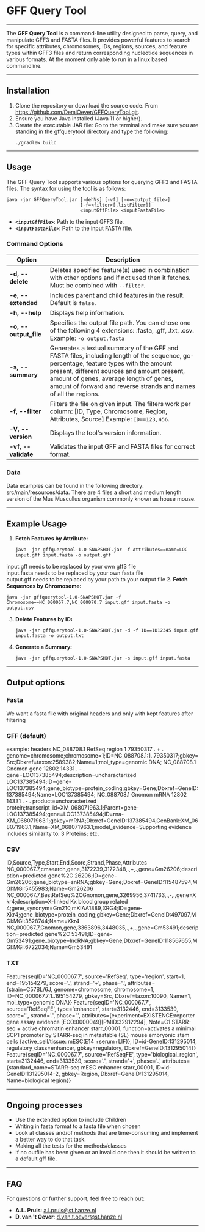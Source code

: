 # GFF Query Tool

---

The **GFF Query Tool** is a command-line utility designed to parse, query, and manipulate GFF3 and FASTA files. It provides powerful features to search for specific attributes, chromosomes, IDs, regions, sources, and feature types within GFF3 files and return corresponding nucleotide sequences in various formats.
At the moment only able to run in a linux based commandline.  

---

## Installation

1. Clone the repository or download the source code. From https://github.com/DemiOever/GFFQueryTool.git.
2. Ensure you have Java installed (Java 11 or higher).
3. Create the executable JAR file:
   Go to the terminal and make sure you are standing in the gffquerytool directory and type the following:
   ```
   ./gradlew build
   ```
   

---

## Usage

The GFF Query Tool supports various options for querying GFF3 and FASTA files. The syntax for using the tool is as follows:

```
java -jar GFFQueryTool.jar [-dehVs] [-vf] [-o=<output_file>] 
                           [-f=<filter>[,listFilter]] 
                           <inputGffFile> <inputFastaFile>
```

- **`<inputGffFile>`**: Path to the input GFF3 file.
- **`<inputFastaFile>`**: Path to the input FASTA file.

### Command Options

| Option                | Description                                                                                                                                                                                                                                                                                         |
|-----------------------|-----------------------------------------------------------------------------------------------------------------------------------------------------------------------------------------------------------------------------------------------------------------------------------------------------|
| **-d, --delete**      | Deletes specified feature(s) used in combination with other options and if not used then it fetches. Must be combined with `--filter`.                                                                                                                                                              |
| **-e, --extended**    | Includes parent and child features in the result. Default is `false`.                                                                                                                                                                                                                               |
| **-h, --help**        | Displays help information.                                                                                                                                                                                                                                                                          |
| **-o, --output_file** | Specifies the output file path. You can chose one of the following 4 extensions: .fasta, .gff, .txt, .csv. Example: `-o output.fasta`                                                                                                                                                               |
| **-s, --summary**     | Generates a textual summary of the GFF and FASTA files, including length of the sequence, gc-percentage, feature types with the amount present, different sources and amount present, amount of genes, average length of genes, amount of forward and reverse strands and names of all the regions. |
| **-f, --filter**      | Filters the file on given input. The filters work per column: [ID, Type, Chromosome, Region, Attributes, Source] Example: `ID==123,456`.                                                                                                                                                            |
| **-V, --version**     | Displays the tool's version information.                                                                                                                                                                                                                                                            |
| **-vf, --validate**   | Validates the input GFF and FASTA files for correct format.                                                                                                                                                                                                                                         |


### Data
Data examples can be found in the following directory: src/main/resources/data. There are 4 files a short and medium length
version of the Mus Muscullus organism commonly known as house mouse.

---

## Example Usage

1. **Fetch Features by Attribute:**
   ```
   java -jar gffquerytool-1.0-SNAPSHOT.jar -f Attributes==name=LOC input.gff input.fasta -o output.gff
   ```
input.gff needs to be replaced by your own gff3 file<br>
input.fasta needs to be replaced by your own fasta file<br>
output.gff needs to be replaced by your path to your output file
2. **Fetch Sequences by Chromosome:**
   ```
   java -jar gffquerytool-1.0-SNAPSHOT.jar -f Chromosome==NC_000067.7,NC_000070.7 input.gff input.fasta -o output.csv
   ```

3. **Delete Features by ID:**
   ```
   java -jar gffquerytool-1.0-SNAPSHOT.jar -d -f ID==ID12345 input.gff input.fasta -o output.txt
   ```

4. **Generate a Summary:**
   ```
   java -jar gffquerytool-1.0-SNAPSHOT.jar -s input.gff input.fasta
   ```
---

## Output options

### Fasta
We want a fasta file with original headers and only with kept features after filtering

### GFF (default)
example:
headers
NC_088708.1	RefSeq	region	1	79350317	.	+	.	genome=chromosome;chromosome=1;ID=NC_088708.1:1..79350317;gbkey=Src;Dbxref=taxon:2589382;Name=1;mol_type=genomic DNA;
NC_088708.1	Gnomon	gene	12802	14331	.	-	.	gene=LOC137385494;description=uncharacterized LOC137385494;ID=gene-LOC137385494;gene_biotype=protein_coding;gbkey=Gene;Dbxref=GeneID:137385494;Name=LOC137385494;
NC_088708.1	Gnomon	mRNA	12802	14331	.	-	.	product=uncharacterized protein;transcript_id=XM_068071963.1;Parent=gene-LOC137385494;gene=LOC137385494;ID=rna-XM_068071963.1;gbkey=mRNA;Dbxref=GeneID:137385494,GenBank:XM_068071963.1;Name=XM_068071963.1;model_evidence=Supporting evidence includes similarity to: 3 Proteins;
etc.

### CSV
ID,Source,Type,Start,End,Score,Strand,Phase,Attributes
NC_000067.7,cmsearch,gene,3172239,3172348,.,+,.,gene=Gm26206;description=predicted gene%2C 26206;ID=gene-Gm26206;gene_biotype=snRNA;gbkey=Gene;Dbxref=GeneID:115487594,MGI:MGI:5455983;Name=Gm26206
NC_000067.7,BestRefSeq%2CGnomon,gene,3269956,3741733,.,-,.,gene=Xkr4;description=X-linked Kx blood group related 4;gene_synonym=Gm210,mKIAA1889,XRG4;ID=gene-Xkr4;gene_biotype=protein_coding;gbkey=Gene;Dbxref=GeneID:497097,MGI:MGI:3528744;Name=Xkr4
NC_000067.7,Gnomon,gene,3363896,3448035,.,+,.,gene=Gm53491;description=predicted gene%2C 53491;ID=gene-Gm53491;gene_biotype=lncRNA;gbkey=Gene;Dbxref=GeneID:118567655,MGI:MGI:6722034;Name=Gm53491


### TXT
Feature{seqID='NC_000067.7', source='RefSeq', type='region', start=1, end=195154279, score='.', strand='+', phase='.', attributes={strain=C57BL/6J, genome=chromosome, chromosome=1, ID=NC_000067.7:1..195154279, gbkey=Src, Dbxref=taxon:10090, Name=1, mol_type=genomic DNA}}
Feature{seqID='NC_000067.7', source='RefSeqFE', type='enhancer', start=3132446, end=3133539, score='.', strand='.', phase='.', attributes={experiment=EXISTENCE:reporter gene assay evidence [ECO:0000049][PMID:32912294], Note=C1 STARR-seq + active chromatin enhancer starr_00001, function=activates a minimal SCP1 promoter by STARR-seq in metastable (SL) mouse embryonic stem cells {active_cell/tissue: mESC(E14 +serum+LIF)}, ID=id-GeneID:131295014, regulatory_class=enhancer, gbkey=regulatory, Dbxref=GeneID:131295014}}
Feature{seqID='NC_000067.7', source='RefSeqFE', type='biological_region', start=3132446, end=3133539, score='.', strand='+', phase='.', attributes={standard_name=STARR-seq mESC enhancer starr_00001, ID=id-GeneID:131295014-2, gbkey=Region, Dbxref=GeneID:131295014, Name=biological region}}

---

## Ongoing processes
* Use the extended option to include Children 
* Writing in fasta format to a fasta file when chosen
* Look at classes and/of methods that are time-consuming and implement a better way to do that task. 
* Making all the tests for the methods/classes
* If no outfile has been given or an invalid one then it should be written to a default gff file.

---

## FAQ

For questions or further support, feel free to reach out:

- **A.L. Pruis**: a.l.pruis@st.hanze.nl
- **D. van 't Oever**: d.van.t.oever@st.hanze.nl

---